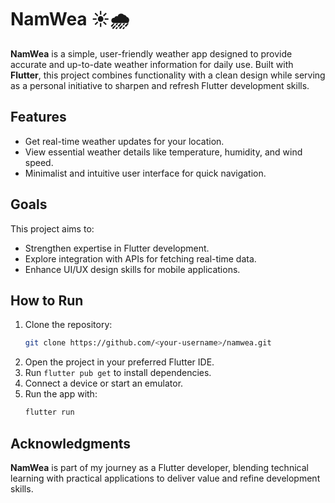 
# NamWea ☀️🌧️  

**NamWea** is a simple, user-friendly weather app designed to provide accurate and up-to-date weather information for daily use. Built with **Flutter**, this project combines functionality with a clean design while serving as a personal initiative to sharpen and refresh Flutter development skills.  

## Features  
- Get real-time weather updates for your location.  
- View essential weather details like temperature, humidity, and wind speed.  
- Minimalist and intuitive user interface for quick navigation.  

## Goals  
This project aims to:  
- Strengthen expertise in Flutter development.  
- Explore integration with APIs for fetching real-time data.  
- Enhance UI/UX design skills for mobile applications.  

## How to Run  
1. Clone the repository:  
   ```bash  
   git clone https://github.com/<your-username>/namwea.git  
   ```  
2. Open the project in your preferred Flutter IDE.  
3. Run `flutter pub get` to install dependencies.  
4. Connect a device or start an emulator.  
5. Run the app with:  
   ```bash  
   flutter run  
   ```  

## Acknowledgments  
**NamWea** is part of my journey as a Flutter developer, blending technical learning with practical applications to deliver value and refine development skills.  

